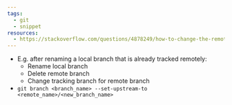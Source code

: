 ```yaml
---
tags:
  - git
  - snippet
resources:
  - https://stackoverflow.com/questions/4878249/how-to-change-the-remote-a-branch-is-tracking
---
```

- E.g. after renaming a local branch that is already tracked remotely:
	- Rename local branch
	- Delete remote branch
	- Change tracking branch for remote branch
- `git branch <branch_name> --set-upstream-to <remote_name>/<new_branch_name>`